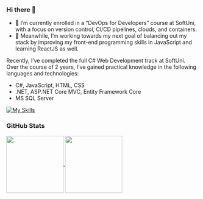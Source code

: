 ### Hi there 👋

<!--
**vikimihova/vikimihova** is a ✨ _special_ ✨ repository because its `README.md` (this file) appears on your GitHub profile.

Here are some ideas to get you started:

- 🔭 I’m currently working on ...
- 🌱 I’m currently learning ...
- 👯 I’m looking to collaborate on ...
- 🤔 I’m looking for help with ...
- 💬 Ask me about ...
- 📫 How to reach me: ...
- 😄 Pronouns: ...
- ⚡ Fun fact: ...
-->

- 🌱 I’m currently enrolled in a “DevOps for Developers” course at SoftUni, with a focus on version control, CI/CD pipelines, clouds, and containers. 
- 🔭 Meanwhile, I’m working towards my next goal of balancing out my stack by improving my front-end programming skills in JavaScript and learning ReactJS as well.

Recently, I’ve completed the full C# Web Development track at SoftUni. Over the course of 2 years, I’ve gained practical knowledge in the following languages and technologies:
- C#, JavaScript, HTML, CSS
- .NET, ASP.NET Core MVC, Entity Framework Core
- MS SQL Server

[![My Skills](https://skillicons.dev/icons?i=cs,js,html,css)](https://skillicons.dev) <br/>





### GitHub Stats
<a href="#">
  <img height=150 align="center" src="https://github-readme-stats.vercel.app/api?username=vikimihova&hide=prs&theme=swift&show_icons=true" />
</a>
<a href="#">
  <img height=150 align="center" src="https://github-readme-stats.vercel.app/api/top-langs/?username=vikimihova&theme=swift&show_icons=true&hide_border=true&layout=compact" />
</a>

